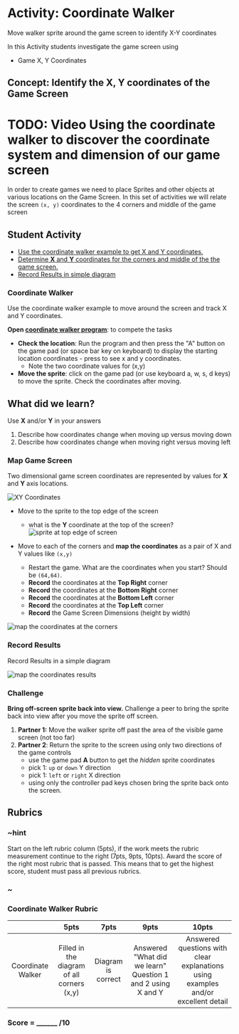 # Activity: Coordinate Walker

Move walker sprite around the game screen to identify X-Y coordinates

In this Activity students investigate the game screen using
* Game X, Y Coordinates  


## Concept: Identify the X, Y coordinates of the Game Screen  

# TODO: Video Using the coordinate walker to discover the coordinate system and dimension of our game screen

In order to create games we need to place Sprites and other objects at various locations on the Game Screen.  In this set of activities we will relate the screen `(x, y)` coordinates to the 4 corners and middle of the game screen

## Student Activity

* [Use the coordinate walker example to get X and Y coordinates.](#coordinate-walker)
* [Determine **X** and **Y** coordinates for the corners and middle of the the game screen.](#map-game-screen)
* [Record Results in simple diagram](#record-results)

### Coordinate Walker

Use the coordinate walker example to move around the screen and track X and Y coordinates.

**Open [coordinate walker program](https://makecode.com/_Vdi18F33t66F)**: to compete the tasks


* **Check the location**: Run the program and then press the "A" button on the game pad (or space bar key on keyboard) to display the starting location coordinates - press to see x and y coordinates.
  * Note the two coordinate values for (x,y)
* **Move the sprite**: click on the game pad (or use keyboard a, w, s, d keys) to move the sprite.  Check the coordinates after moving.
    
## What did we learn?
Use **X** and/or **Y** in your answers  

1. Describe how coordinates change when moving up versus moving down  
2. Describe how coordinates change when moving right versus moving left  



### Map Game Screen

Two dimensional game screen coordinates are represented by values for **X** and **Y** axis locations.

![XY Coordinates](/static/courses/csintro1/sprites/coordinates.png)

* Move to the sprite to the top edge of the screen
  * what is the **Y** coordinate at the top of the screen?  
  ![sprite at top edge of screen](/static/courses/csintro1/sprites/coordinate-edge.png)

* Move to each of the corners and **map the coordinates** as a pair of X and Y values like `(x,y)`
  * Restart the game. What are the coordinates when you start? Should be `(64,64)`.
  * **Record** the coordinates at the **Top Right** corner  
  * **Record** the coordinates at the **Bottom Right** corner  
  * **Record** the coordinates at the **Bottom Left** corner  
  * **Record** the coordinates at the **Top Left** corner   
  * **Record** the Game Screen Dimensions (height by width)  

![map the coordinates at the corners](/static/courses/csintro1/sprites/coordinates-map.png)

### Record Results

Record Results in a simple diagram

![map the coordinates results](/static/courses/csintro1/sprites/record-coordinates.png)

### Challenge

**Bring off-screen sprite back into view.**
 Challenge a peer to bring the sprite back into view after you move the sprite off screen.

1. **Partner 1:** Move the walker sprite off past the area of the visible game screen (not too far)
2. **Partner 2**: Return the sprite to the screen using only two directions of the game controls
    * use the game pad **A** button to get the *hidden* sprite coordinates
    * pick 1: `up` or `down` Y direction
    * pick 1: `left` or `right`  X direction
    * using only the controller pad keys chosen bring the sprite back onto the screen.

## Rubrics

### ~hint
Start on the left rubric column (5pts), if the work meets the rubric measurement continue to the right (7pts, 9pts, 10pts). Award the score of the right most rubric that is passed.  This means that to get the highest score, student must pass all previous rubrics.
### ~

### Coordinate Walker Rubric

|   | 5pts | 7pts | 9pts | 10pts |
|:---:|:---:|:---:|:---:|:---:|
| Coordinate Walker  | Filled in the diagram of all corners (x,y) | Diagram is correct  |  Answered "What did we learn" Question 1 and 2 using X and Y | Answered questions with clear explanations using examples and/or excellent detail |

### Score = \_\_\_\_\_\_ /10 